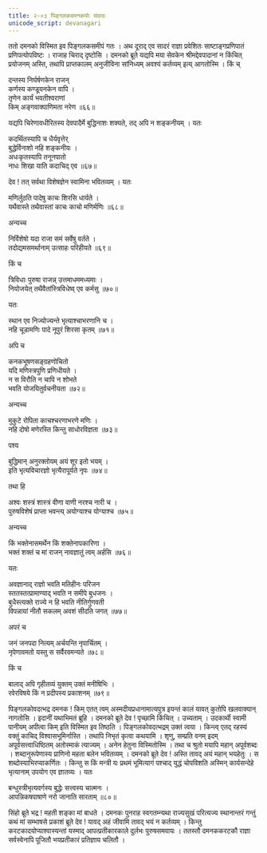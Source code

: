 ```yaml
---
title: २-०३ पिङ्गलकदमनकयोः संवादः
unicode_script: devanagari
---
```


ततो दमनको विस्मित इव पिङ्गलकसमीपं गतः । अथ दूराद् एव सादरं राज्ञा प्रवेशितः साष्टाङ्गप्रणिपातं प्रणिपत्योपविष्टः । राजाह चिराद् दृष्टोसि । दमनको ब्रूते यद्यपि मया सेवकेन श्रीमद्देवपादानां न किंचित् प्रयोजनम् अस्ति, तथापि प्राप्तकालम् अनुजीविना सांनिध्यम् अवश्यं कर्तव्यम् इत्य् आगतोस्मि । किं च्

दन्तस्य निर्घर्षणकेन राजन्   
कर्णस्य कण्डूयनकेन वापि ।  
तृणेन कार्यं भवतीश्वराणां   
किम् अङ्गवाक्पाणिमता नरेण ॥६६॥

यद्यपि चिरेणावधीरितस्य देवपादैर्मे बुद्धिनाशः शक्यते, तद् अपि न शङ्कनीयम् । यतः

कदर्थितस्यापि च धैर्यवृत्तेर्   
बुद्धेर्विनाशो नहि शङ्कनीयः ।  
अधःकृतस्यापि तनूनपातो   
नाधः शिखा याति कदाचिद् एव ॥६७॥

देव ! तत् सर्वथा विशेषज्ञेन स्वामिना भवितव्यम् । यतः

मणिर्लुठति पादेषु काचः शिरसि धार्यते ।  
यथैवास्ते तथैवास्तां काचः काचो मणिर्मणिः ॥६८॥

अन्यच्च

निर्विशेषो यदा राजा समं सर्वेषु वर्तते ।  
तदोद्यमसमर्थानाम् उत्साहः परिहीयते ॥६९॥

किं च

त्रिविधाः पुरुषा राजन्न् उत्तमाधममध्यमाः ।  
नियोजयेत् तथैवैतांस्त्रिविधेष्व् एव कर्मसु ॥७०॥

यतः

स्थान एव निज्योज्यन्ते भृत्याश्चाभरणानि च ।  
नहि चूडामणिः पादे नूपुरं शिरसा कृतम् ॥७१॥

अपि च

कनकभूषणसङ्ग्रहणोचितो   
यदि मणिस्त्रपुणि प्रणिधीयते ।  
न स विरौति न चापि न शोभते   
भवति योजयितुर्वचनीयता ॥७२॥

अन्यच्च

मुकुटे रोपिता काचश्चरणाभरणे मणिः ।  
नहि दोषो मणेरस्ति किन्तु साधोरविज्ञता ॥७३॥

पश्य

बुद्धिमान् अनुरक्तोयम् अयं शूर इतो भयम् ।  
इति भृत्यविचारज्ञो भृत्यैरापूर्यते नृपः ॥७४॥

तथा हि

अश्वः शस्त्रं शास्त्रं वीणा वाणी नरश्च नारी च ।  
पुरुषविशेषं प्राप्ता भवन्त्य् अयोग्याश्च योग्याश्च ॥७५॥

अन्यच्च

किं भक्तेनासमर्थेन किं शक्तेनापकारिणा ।  
भक्तं शक्तं च मां राजन् नावज्ञातुं त्वम् अर्हसि ॥७६॥

यतः

अवज्ञानाद् राज्ञो भवति मतिहीनः परिजन  
स्ततस्तत्प्रामाण्याद् भवति न समीपे बुधजनः ।  
बुधैस्त्यक्ते राज्ये न हि भवति नीतिर्गुणवती  
विपन्नायां नीतौ सकलम् अवशं सीदति जगत् ॥७७॥

अपरं च

जनं जनपदा नित्यम् अर्चयन्ति नृपार्चितम् ।  
नृपेणावमतो यस्तु स सर्वैरवमन्यते ॥७८॥

किं च

बालाद् अपि गृहीतव्यं युक्तम् उक्तं मनीषिभिः ।  
रवेरविषये किं न प्रदीपस्य प्रकाशनम् ॥७९॥

पिङ्गलकोवदत्भद्र दमनक ! किम् एतत् त्वम् अस्मदीयप्रधानामात्यपुत्र इयन्तं कालं यावत् कुतोपि खलवाक्यान् नागतोसि । इदानीं यथाभिमतं ब्रूहि । दमनको ब्रूते देव ! पृच्छामि किंचित् । उच्यताम् । उदकार्थी स्वामी पानीयम् अपीत्वा किम् इति विस्मित इव तिष्ठति । पिङ्गलकोवदत्भद्रम् उक्तं त्वया । किन्त्व् एतद् रहस्यं वक्तुं काचिद् विश्वासभूमिर्नास्ति । तथापि निभृतं कृत्वा कथयामि । शृणु, सम्प्रति वनम् इदम् अपूर्वसत्त्वाधिष्ठितम् अतोस्माकं त्याज्यम् । अनेन हेतुना विस्मितोस्मि । तथा च श्रुतो मयापि महान् अपूर्वशब्दः । शब्दानुरूपेणास्य प्राणिनो महता बलेन भवितव्यम् । दमनको ब्रूते देव ! अस्ति तावद् अयं महान् भयहेतुः । स शब्दोस्याभिरप्याकर्णितः । किन्तु स किं मन्त्री यः प्रथमं भूमित्यागं पश्चाद् युद्धं चोपविशति अस्मिन् कार्यसन्देहे भृत्यानाम् उपयोग एव ज्ञातव्यः । यतः

बन्धुस्त्रीभृत्यवर्गस्य बुद्धेः सत्त्वस्य चात्मनः ।  
आपन्निकषपाषाणे नरो जानाति सारताम् ॥८०॥

सिंहो ब्रूते भद्र ! महती शङ्का मां बाधते । दमनकः पुनराह स्वगतम्न्यथा राज्यसुखं परित्यज्य स्थानान्तरं गन्तुं कथं मां सम्भाषसे प्रकाशं ब्रूते देव ! यावद् अहं जीवामि तावद् भयं न कर्तव्यम् । किन्तु करटकादयोप्याश्वास्यन्तां यस्माद् आपत्प्रतीकारकाले दुर्लभः पुरुषसमवायः । ततस्तौ दमनककरटकौ राज्ञा सर्वस्वेनापि पूजितौ भयप्रतीकारं प्रतिज्ञाय चलितौ ।  
